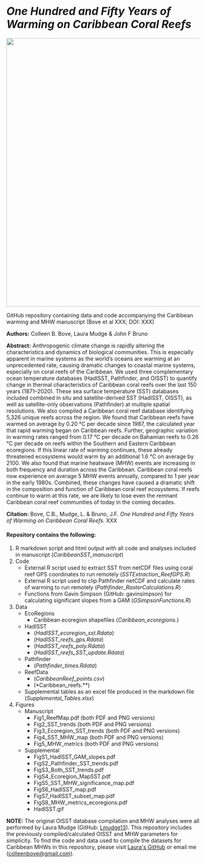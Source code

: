 # *One Hundred and Fifty Years of Warming on Caribbean Coral Reefs*

<img src="https://user-images.githubusercontent.com/45176386/113480898-bfc60c00-9464-11eb-9a95-00af8f80c9ea.png" width = "700" />

GitHub repository containing data and code accompanying the Caribbean warming and MHW manuscript (Bove et al XXX; DOI: XXX)

**Authors:** Colleen B. Bove, Laura Mudge & John F Bruno

**Abstract:** 
Anthropogenic climate change is rapidly altering the characteristics and dynamics of biological communities. This is especially apparent in marine systems as the world’s oceans are warming at an unprecedented rate, causing dramatic changes to coastal marine systems, especially on coral reefs of the Caribbean. We used three complementary ocean temperature databases (HadISST, Pathfinder, and OISST) to quantify change in thermal characteristics of Caribbean coral reefs over the last 150 years (1871–2020). These sea surface temperature (SST) databases included combined in situ and satellite-derived SST (HadISST, OISST), as well as satellite-only observations (Pathfinder) at multiple spatial resolutions. We also compiled a Caribbean coral reef database identifying 5,326 unique reefs across the region. We found that Caribbean reefs have warmed on average by 0.20 °C per decade since 1987, the calculated year that rapid warming began on Caribbean reefs. Further, geographic variation in warming rates ranged from 0.17 °C per decade on Bahamian reefs to 0.26 °C per decade on reefs within the Southern and Eastern Caribbean ecoregions. If this linear rate of warming continues, these already threatened ecosystems would warm by an additional 1.6 °C on average by 2100. We also found that marine heatwave (MHW) events are increasing in both frequency and duration across the Caribbean. Caribbean coral reefs now experience on average 5 MHW events annually, compared to 1 per year in the early 1980s. Combined, these changes have caused a dramatic shift in the composition and function of Caribbean coral reef ecosystems. If reefs continue to warm at this rate, we are likely to lose even the remnant Caribbean coral reef communities of today in the coming decades. 

**Citation:** Bove, C.B., Mudge, L. & Bruno, J.F. *One Hundred and Fifty Years of Warming on Caribbean Coral Reefs.* XXX


#### Repository contains the following:
1. R markdown script and html output with all code and analyses included in manuscript (*CaribbeanSST_manuscript*)
2. Code
   * External R script used to extract SST from netCDF files using coral reef GPS coordinates to run remotely  (*SSTExtraction_ReefGPS.R*)
   * External R script used to clip Pathfinder netCDF and calculate rates of warming to run remotely (*Pathfinder_RasterCalculations.R*)
   * Functions from Gavin Simpson (GitHub: gavinsimpson) for calculating significant slopes from a GAM (*GSimpsonFunctions.R*)
3. Data
   * EcoRegions
      * Caribbean ecoregion shapefiles (*Caribbean_ecoregions.*)
   * HadISST
      * (*HadISST_ecoregion_sst.Rdata*)
      * (*HadISST_reefs_gps.Rdata*)
      * (*HadISST_reefs_poly.Rdata*)
      * (*HadISST_reefs_SST_update.Rdata*)
   * Pathfinder
      * (*Pathfinder_times.Rdata*)
   * ReefData
      * (*CaribbeanReef_points.csv*)
      * (*Caribbean_reefs.**)
   * Supplemental tables as an excel file produced in the markdown file (*Supplemental_Tables.xlsx*)
4. Figures
   * Manuscript
      * Fig1_ReefMap.pdf (both PDF and PNG versions)
      * Fig2_SST_trends (both PDF and PNG versions)
      * Fig3_Ecoregion_SST_trends (both PDF and PNG versions)
      * Fig4_SST_MHW_map (both PDF and PNG versions)
      * Fig5_MHW_metrics (both PDF and PNG versions)
   * Supplemental
      * FigS1_HadISST_GAM_slopes.pdf
      * FigS2_Pathfinder_SST_trends.pdf
      * FigS3_Both_SST_trends.pdf
      * FigS4_Ecoregion_MapSST.pdf
      * FigS5_SST_MHW_significance_map.pdf
      * FigS6_HadISST_map.pdf
      * FigS7_HadISST_subset_map.pdf
      * FigS8_MHW_metrics_ecoregions.pdf
      * HadISST.gif

**NOTE:** The original OISST database compilation and MHW analyses were all performed by Laura Mudge (GitHub: [Lmudge13](https://github.com/Lmudge13)). This repository includes the previously compiled/calculated OISST and MHW parameters for simplicity. To find the code and data used to compile the datasets for Caribbean MHWs in this repository, please visit [Laura's GitHub](https://github.com/Lmudge13) or email me (colleenbove@gmail.com).

